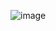 ![image](https://github.com/vijay2181/kafka-SSL-architecture_on_aws/assets/66196388/27e35bf1-b2f5-4a3b-ba52-b26590376d5b)
